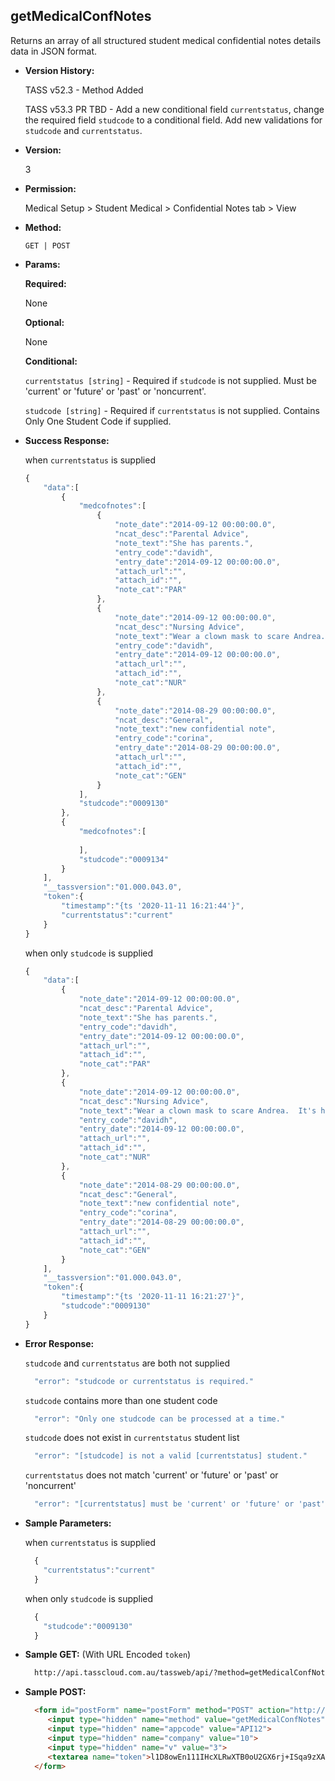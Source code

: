 **getMedicalConfNotes**
----
  Returns an array of all structured student medical confidential notes details data in JSON format.
  
* **Version History:**

  TASS v52.3 - Method Added

  TASS v53.3 PR TBD - Add a new conditional field `currentstatus`, change the required field `studcode` to a conditional field. Add new validations for `studcode` and `currentstatus`.

* **Version:**

  3

* **Permission:**

  Medical Setup > Student Medical > Confidential Notes tab > View

* **Method:**

  `GET | POST`
  
*  **Params:**

   **Required:**
 
   None

   **Optional:**

   None

   **Conditional:**

    `currentstatus [string]` - Required if `studcode` is not supplied. Must be 'current' or 'future' or 'past' or 'noncurrent'.

    `studcode [string]` - Required if `currentstatus` is not supplied. Contains Only One Student Code if supplied.

* **Success Response:**

    when `currentstatus` is supplied
    ```javascript
    {
        "data":[
            {
                "medcofnotes":[
                    {
                        "note_date":"2014-09-12 00:00:00.0",
                        "ncat_desc":"Parental Advice",
                        "note_text":"She has parents.",
                        "entry_code":"davidh",
                        "entry_date":"2014-09-12 00:00:00.0",
                        "attach_url":"",
                        "attach_id":"",
                        "note_cat":"PAR"
                    },
                    {
                        "note_date":"2014-09-12 00:00:00.0",
                        "ncat_desc":"Nursing Advice",
                        "note_text":"Wear a clown mask to scare Andrea.  It's hilarious.",
                        "entry_code":"davidh",
                        "entry_date":"2014-09-12 00:00:00.0",
                        "attach_url":"",
                        "attach_id":"",
                        "note_cat":"NUR"
                    },
                    {
                        "note_date":"2014-08-29 00:00:00.0",
                        "ncat_desc":"General",
                        "note_text":"new confidential note",
                        "entry_code":"corina",
                        "entry_date":"2014-08-29 00:00:00.0",
                        "attach_url":"",
                        "attach_id":"",
                        "note_cat":"GEN"
                    }
                ],
                "studcode":"0009130"
            },
            {
                "medcofnotes":[
                    
                ],
                "studcode":"0009134"
            }
        ],
        "__tassversion":"01.000.043.0",
        "token":{
            "timestamp":"{ts '2020-11-11 16:21:44'}",
            "currentstatus":"current"
        }
    }
    ```

    when only `studcode` is supplied
    ```javascript
    {
        "data":[
            {
                "note_date":"2014-09-12 00:00:00.0",
                "ncat_desc":"Parental Advice",
                "note_text":"She has parents.",
                "entry_code":"davidh",
                "entry_date":"2014-09-12 00:00:00.0",
                "attach_url":"",
                "attach_id":"",
                "note_cat":"PAR"
            },
            {
                "note_date":"2014-09-12 00:00:00.0",
                "ncat_desc":"Nursing Advice",
                "note_text":"Wear a clown mask to scare Andrea.  It's hilarious.",
                "entry_code":"davidh",
                "entry_date":"2014-09-12 00:00:00.0",
                "attach_url":"",
                "attach_id":"",
                "note_cat":"NUR"
            },
            {
                "note_date":"2014-08-29 00:00:00.0",
                "ncat_desc":"General",
                "note_text":"new confidential note",
                "entry_code":"corina",
                "entry_date":"2014-08-29 00:00:00.0",
                "attach_url":"",
                "attach_id":"",
                "note_cat":"GEN"
            }
        ],
        "__tassversion":"01.000.043.0",
        "token":{
            "timestamp":"{ts '2020-11-11 16:21:27'}",
            "studcode":"0009130"
        }
    }
    ```
 
* **Error Response:**

    `studcode` and `currentstatus` are both not supplied
    ```javascript
      "error": "studcode or currentstatus is required."
    ```

    `studcode` contains more than one student code
    ```javascript
      "error": "Only one studcode can be processed at a time."
    ```

    `studcode` does not exist in `currentstatus` student list
    ```javascript
      "error": "[studcode] is not a valid [currentstatus] student."
    ```

    `currentstatus` does not match 'current' or 'future' or 'past' or 'noncurrent'
    ```javascript
      "error": "[currentstatus] must be 'current' or 'future' or 'past' or 'noncurrent'."
    ```

* **Sample Parameters:**

    when `currentstatus` is supplied
  ```javascript
    {
      "currentstatus":"current"
    }
  ```

    when only `studcode` is supplied
  ```javascript
    {
      "studcode":"0009130"
    }
  ```

* **Sample GET:** (With URL Encoded `token`)

  ```HTML
    http://api.tasscloud.com.au/tassweb/api/?method=getMedicalConfNotes&appcode=API12&company=10&v=3&token=l1D8owEn111IHcXLRwXTB0oU2GX6rj%2BISqa9zXA8We3J3mwgjW5pdUvFK3%2FIZ4mJ4bMyfKTmEoup%2B3tTE9GeLQ%3D%3D
  ```
  
* **Sample POST:**

  ```HTML
    <form id="postForm" name="postForm" method="POST" action="http://api.tasscloud.com.au/tassweb/api/">
       <input type="hidden" name="method" value="getMedicalConfNotes">
       <input type="hidden" name="appcode" value="API12">
       <input type="hidden" name="company" value="10">
       <input type="hidden" name="v" value="3">
       <textarea name="token">l1D8owEn111IHcXLRwXTB0oU2GX6rj+ISqa9zXA8We3J3mwgjW5pdUvFK3/IZ4mJ4bMyfKTmEoup+3tTE9GeLQ==</textarea>
    </form>
  ```